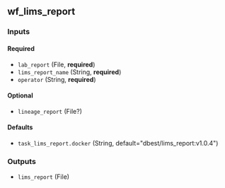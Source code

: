 
## wf_lims_report

### Inputs

#### Required

  * `lab_report` (File, **required**)
  * `lims_report_name` (String, **required**)
  * `operator` (String, **required**)

#### Optional

  * `lineage_report` (File?)

#### Defaults

  * `task_lims_report.docker` (String, default="dbest/lims_report:v1.0.4")

### Outputs

  * `lims_report` (File)
